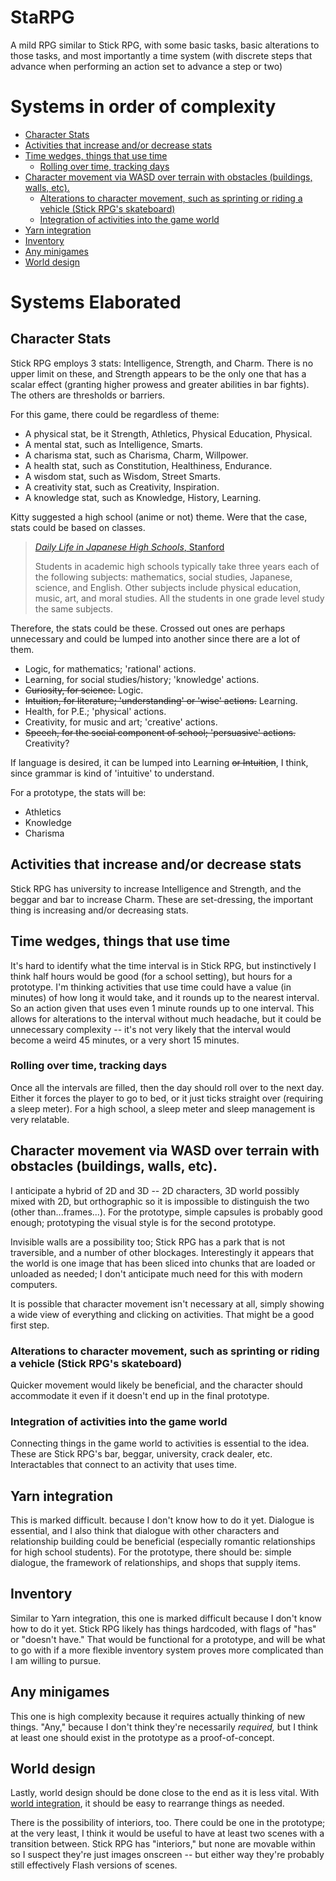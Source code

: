 # StaRPG
A mild RPG similar to Stick RPG, with some basic tasks, basic alterations to those tasks, and most importantly a time system (with discrete steps that advance when performing an action set to advance a step or two)

# Systems in order of complexity
- [Character Stats](#character-stats)
- [Activities that increase and/or decrease stats](#activities-that-increase-andor-decrease-stats)
- [Time wedges, things that use time](#time-wedges-things-that-use-time)
    - [Rolling over time, tracking days](#rolling-over-time-tracking-days)
- [Character movement via WASD over terrain with obstacles (buildings, walls, etc).](#character-movement-via-wasd-over-terrain-with-obstacles-buildings-walls-etc)
    - [Alterations to character movement, such as sprinting or riding a vehicle (Stick RPG's skateboard)](#alterations-to-character-movement-such-as-sprinting-or-riding-a-vehicle-stick-rpgs-skateboard)
    - [Integration of activities into the game world](#integration-of-activities-into-the-game-world)
- [Yarn integration](#yarn-integration)
- [Inventory](#inventory)
- [Any minigames](#any-minigames)
- [World design](#world-design)

# Systems Elaborated
## Character Stats
Stick RPG employs 3 stats: Intelligence, Strength, and Charm. There is no upper limit on these, and Strength appears to be the only one that has a scalar effect (granting higher prowess and greater abilities in bar fights). The others are thresholds or barriers.

For this game, there could be regardless of theme:
- A physical stat, be it Strength, Athletics, Physical Education, Physical.
- A mental stat, such as Intelligence, Smarts.
- A charisma stat, such as Charisma, Charm, Willpower.
- A health stat, such as Constitution, Healthiness, Endurance.
- A wisdom stat, such as Wisdom, Street Smarts.
- A creativity stat, such as Creativity, Inspiration.
- A knowledge stat, such as Knowledge, History, Learning.

Kitty suggested a high school (anime or not) theme. Were that the case, stats could be based on classes.

> [*Daily Life in Japanese High Schools*, Stanford](https://spice.fsi.stanford.edu/docs/daily_life_in_japanese_high_schools#:~:text=Students%20in%20academic%20high%20schools,level%20study%20the%20same%20subjects.)
>
> Students in academic high schools typically take three years each of the following subjects: mathematics, social studies, Japanese, science, and English. Other subjects include physical education, music, art, and moral studies. All the students in one grade level study the same subjects.

Therefore, the stats could be these. Crossed out ones are perhaps unnecessary and could be lumped into another since there are a lot of them.
- Logic, for mathematics; 'rational' actions.
- Learning, for social studies/history; 'knowledge' actions.
- ~~Curiosity, for science.~~ Logic.
- ~~Intuition, for literature; 'understanding' or 'wise' actions.~~ Learning.
- Health, for P.E.; 'physical' actions.
- Creativity, for music and art; 'creative' actions.
- ~~Speech, for the social component of school; 'persuasive' actions.~~ Creativity?

If language is desired, it can be lumped into Learning ~~or Intuition~~, I think, since grammar is kind of 'intuitive' to understand.

For a prototype, the stats will be:
- Athletics
- Knowledge
- Charisma

## Activities that increase and/or decrease stats
Stick RPG has university to increase Intelligence and Strength, and the beggar and bar to increase Charm. These are set-dressing, the important thing is increasing and/or decreasing stats.

## Time wedges, things that use time
It's hard to identify what the time interval is in Stick RPG, but instinctively I think half hours would be good (for a school setting), but hours for a prototype. I'm thinking activities that use time could have a value (in minutes) of how long it would take, and it rounds up to the nearest interval. So an action given that uses even 1 minute rounds up to one interval. This allows for alterations to the interval without much headache, but it could be unnecessary complexity -- it's not very likely that the interval would become a weird 45 minutes, or a very short 15 minutes.

### Rolling over time, tracking days
Once all the intervals are filled, then the day should roll over to the next day. Either it forces the player to go to bed, or it just ticks straight over (requiring a sleep meter). For a high school, a sleep meter and sleep management is very relatable.

## Character movement via WASD over terrain with obstacles (buildings, walls, etc).
I anticipate a hybrid of 2D and 3D -- 2D characters, 3D world possibly mixed with 2D, but orthographic so it is impossible to distinguish the two (other than...frames...). For the prototype, simple capsules is probably good enough; prototyping the visual style is for the second prototype.

Invisible walls are a possibility too; Stick RPG has a park that is not traversible, and a number of other blockages. Interestingly it appears that the world is one image that has been sliced into chunks that are loaded or unloaded as needed; I don't anticipate much need for this with modern computers.

It is possible that character movement isn't necessary at all, simply showing a wide view of everything and clicking on activities. That might be a good first step.

### Alterations to character movement, such as sprinting or riding a vehicle (Stick RPG's skateboard)
Quicker movement would likely be beneficial, and the character should accommodate it even if it doesn't end up in the final prototype.

### Integration of activities into the game world
Connecting things in the game world to activities is essential to the idea. These are Stick RPG's bar, beggar, university, crack dealer, etc. Interactables that connect to an activity that uses time.

## Yarn integration
This is marked difficult. because I don't know how to do it yet. Dialogue is essential, and I also think that dialogue with other characters and relationship building could be beneficial (especially romantic relationships for high school students). For the prototype, there should be: simple dialogue, the framework of relationships, and shops that supply items.

## Inventory
Similar to Yarn integration, this one is marked difficult because I don't know how to do it yet. Stick RPG likely has things hardcoded, with flags of "has" or "doesn't have." That would be functional for a prototype, and will be what to go with if a more flexible inventory system proves more complicated than I am willing to pursue.

## Any minigames
This one is high complexity because it requires actually thinking of new things. "Any," because I don't think they're necessarily *required,* but I think at least one should exist in the prototype as a proof-of-concept.

## World design
Lastly, world design should be done close to the end as it is less vital. With [world integration](#integration-of-activities-into-the-game-world), it should be easy to rearrange things as needed.

There is the possibility of interiors, too. There could be one in the prototype; at the very least, I think it would be useful to have at least two scenes with a transition between. Stick RPG has "interiors," but none are movable within so I suspect they're just images onscreen -- but either way they're probably still effectively Flash versions of scenes.
